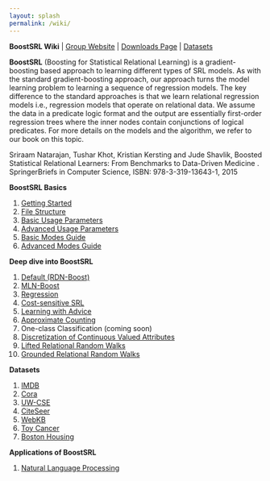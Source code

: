 ```yaml
---
layout: splash
permalink: /wiki/
---
```


**BoostSRL Wiki** | [Group Website](http://indiana.edu/~iustarai/) | [Downloads Page](https://github.com/boost-starai/BoostSRL-VersionHistory) | [Datasets](https://github.com/boost-starai/BoostSRL-Datasets)

**BoostSRL** (Boosting for Statistical Relational Learning) is a gradient-boosting based approach to learning different types of SRL models. As with the standard gradient-boosting approach, our approach turns the model learning problem to learning a sequence of regression models. The key difference to the standard approaches is that we learn relational regression models i.e., regression models that operate on relational data. We assume the data in a predicate logic format and the output are essentially first-order regression trees where the inner nodes contain conjunctions of logical predicates. For more details on the models and the algorithm, we refer to our book on this topic.

Sriraam Natarajan, Tushar Khot, Kristian Kersting and Jude Shavlik, Boosted Statistical Relational Learners: From Benchmarks to Data-Driven Medicine . SpringerBriefs in Computer Science, ISBN: 978-3-319-13643-1, 2015 

**BoostSRL Basics**
  1. [Getting Started](wiki/Getting-Started)
  2. [File Structure](wiki/File-Structure)
  3. [Basic Usage Parameters](wiki/Basic-Usage-Parameters)
  4. [Advanced Usage Parameters](wiki/Advanced-Usage-Parameters)
  5. [Basic Modes Guide](wiki/Basic-Modes-Guide)
  6. [Advanced Modes Guide](wiki/Advanced-Modes-Guide)

**Deep dive into BoostSRL**
  1. [Default (RDN-Boost)](wiki/RDN-Boost)
  2. [MLN-Boost](wiki/MLN-Boost)
  3. [Regression](wiki/Regression)
  4. [Cost-sensitive SRL](wiki/Cost-sensitive-SRL)
  5. [Learning with Advice](wiki/Knowledge-based-Probabilistic-Logic-Learning)
  6. [Approximate Counting](wiki/Approximate-Counting)
  7. One-class Classification (coming soon)
  8. [Discretization of Continuous Valued Attributes](wiki/Discretization-of-Continuous-Valued-Attributes)
  9. [Lifted Relational Random Walks](wiki/Lifted-Relational-Random-Walks)
  10. [Grounded Relational Random Walks](wiki/Grounded-Relational-Random-Walks)

**Datasets**
  1. [IMDB](wiki/IMDB-Dataset)
  2. [Cora](wiki/Cora-Dataset)
  3. [UW-CSE](wiki/UW-CSE-Dataset)
  4. [CiteSeer](wiki/CiteSeer-Dataset)
  5. [WebKB](wiki/WebKB-Dataset)
  6. [Toy Cancer](wiki/Toy-Cancer-Dataset)
  7. [Boston Housing](wiki/Boston-Housing-Dataset)

**Applications of BoostSRL**
  1. [Natural Language Processing](Natural-Language-Processing)
